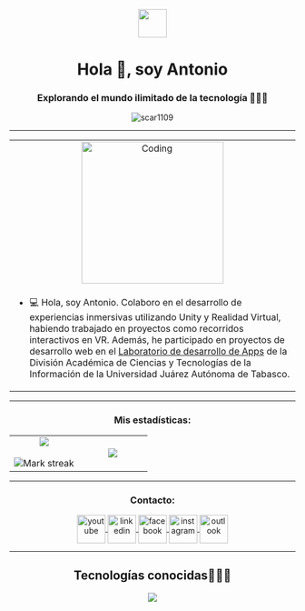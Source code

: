 <p align="center">
  <picture align="center">
    <img align="center" src="https://github.com/7oSkaaa/7oSkaaa/blob/main/Images/about_me.gif?raw=true" width="50px">
  </picture>
</p>
<h1 align="center">Hola 👋, soy Antonio</h1>
<h3 align="center">Explorando el mundo ilimitado de la tecnología 🧑🏻‍💻</h3>
<p align="center"> 
  <img src="https://komarev.com/ghpvc/?username=AntonioLoya&label=Profile%20views&color=0e75b6&style=flat" alt="scar1109" />
</p>

---

<table align="center">
<tr border="none">
<td colspan="2" align="center">

  <!-- GIF mostrado primero, centrado -->
  <img align="center" alt="Coding" width="250" src="https://media.giphy.com/media/5GQG3yMJJDrdeMEcVj/giphy.gif?cid=790b761128aqzj3czpumq1vqht8uls9iv8vt7txkebxiuv2a&ep=v1_gifs_search&rid=giphy.gif&ct=g">
  
</td>
</tr>
<tr border="none">
<td width="50%" align="left">

- 💻 Hola, soy Antonio. Colaboro en el desarrollo de experiencias inmersivas utilizando Unity y Realidad Virtual, habiendo trabajado en proyectos como recorridos interactivos en VR. Además, he participado en proyectos de desarrollo web en el [Laboratorio de desarrollo de Apps](https://github.com/X-devlab) de la División Académica de Ciencias y Tecnologías de la Información de la Universidad Juárez Autónoma de Tabasco.


</td>
</tr>
</table>



---

<h3 align="center">Mis estadísticas:</h3>
<p align="center">
<table align="center">
<tr border="none">
<td width="50%" align="center">
  
  <img  align="center"  src="https://github-readme-stats.vercel.app/api?username=AntonioLoya&theme=dark&show_icons=true&count_private=true" />
  <br></br>
  <img  title="🔥 Get streak stats for your profile at git.io/streak-stats" alt="Mark streak" src="https://github-readme-streak-stats.herokuapp.com/?user=AntonioLoya&theme=dark&hide_border=false" /> 
</td>
<td width="50%" align="center">

  <img  align="center"  src="https://github-readme-stats.anuraghazra1.vercel.app/api/top-langs/?username=AntonioLoya&theme=dark&hide_border=false&no-bg=true&no-frame=true&langs_count=10"/>
  
  </td>
</tr>
</table>

---

<h3 align="center">Contacto:</h3>
<p align="center">
  <a href="https://www.youtube.com/@antonioloya3123" target="blank">
    <img align="center" src="https://img.icons8.com/?size=100&id=19318&format=png&color=000000" alt="youtube" height="50" width="50" />
  </a>
  <a href="https://www.linkedin.com/in/antonio-de-jes%C3%BAs-loya-castillo-8802182a3?utm_source=share&utm_campaign=share_via&utm_content=profile&utm_medium=ios_app" target="blank">
    <img align="center" src="https://img.icons8.com/?size=100&id=xuvGCOXi8Wyg&format=png&color=000000" alt="linkedin" height="50" width="50" />
  </a>
  <a href="https://www.facebook.com/share/sbEKhJYnpnL1vMrd/?mibextid=LQQJ4d" target="blank">
    <img align="center" src="https://img.icons8.com/?size=100&id=118497&format=png&color=000000" alt="facebook" height="50" width="50" />
  </a>
  <a href="https://www.instagram.com/_antonioloya/profilecard/?igsh=NGY2eHhtZ2lhYjJh" target="blank">
    <img align="center" src="https://img.icons8.com/?size=100&id=Xy10Jcu1L2Su&format=png&color=000000" alt="instagram" height="50" width="50" />
  </a>
 <a href="mailto:antonioloya1228@hotmail.com" target="blank">
    <img align="center" src="https://img.icons8.com/?size=100&id=ut6gQeo5pNqf&format=png&color=000000" alt="outlook" height="50" width="50" />
</a>

</p>

---

<h2 align="center">Tecnologías conocidas👨🏻‍💻</h2>
<p align="center">
  <a href="https://skillicons.dev">
    <img src="https://skillicons.dev/icons?i=unity,blender,cs,cpp,java,css,html,js,nodejs,git,github,vscode&perline=12" />
  </a>
</p>




